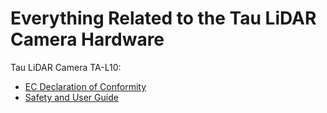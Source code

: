 # Everything Related to the Tau LiDAR Camera Hardware

Tau LiDAR Camera TA-L10:

* [EC Declaration of Conformity](https://github.com/OnionIoT/tau-lidar-camera/blob/master/Hardware/TA-L10%20-%20Declaration%20of%20Conformity.pdf)
* [Safety and User Guide](https://github.com/OnionIoT/tau-lidar-camera/blob/master/Hardware/TA-L10%20-%20Safety%20and%20Instruction%20Manual.pdf)

